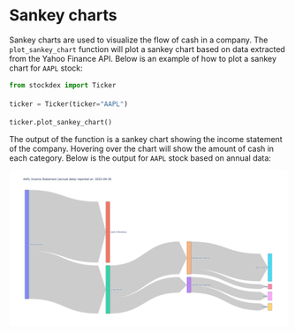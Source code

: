 # Sankey charts

Sankey charts are used to visualize the flow of cash in a company. The `plot_sankey_chart` function will plot a sankey chart based on data extracted from the Yahoo Finance API. Below is an example of how to plot a sankey chart for `AAPL` stock:

```python
from stockdex import Ticker

ticker = Ticker(ticker="AAPL")

ticker.plot_sankey_chart()
```

The output of the function is a sankey chart showing the income statement of the company. Hovering over the chart will show the amount of cash in each category. Below is the output for `AAPL` stock based on annual data:

![Sankey chart for AAPL stock](../../images/plot_sankey_chart_aapl_annual.png)
